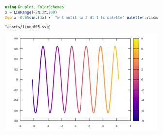 


```julia
using Gnuplot, ColorSchemes
x = LinRange(-2π,2π,200)
@gp x -0.65sin.(3x) x  "w l notit lw 3 dt 1 lc palette" palette(:plasma)
```


```
"assets/lines005.svg"
```


![](assets/lines005.svg)

